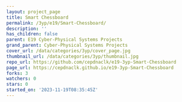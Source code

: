 ```yaml
---
layout: project_page
title: Smart Chessboard
permalink: /3yp/e19/Smart-Chessboard/
description: ''
has_children: false
parent: E19 Cyber-Physical Systems Projects
grand_parent: Cyber-Physical Systems Projects
cover_url: /data/categories/3yp/cover_page.jpg
thumbnail_url: /data/categories/3yp/thumbnail.jpg
repo_url: https://github.com/cepdnaclk/e19-3yp-Smart-Chessboard
page_url: https://cepdnaclk.github.io/e19-3yp-Smart-Chessboard
forks: 3
watchers: 0
stars: 0
started_on: '2023-11-19T08:35:45Z'
---
```


